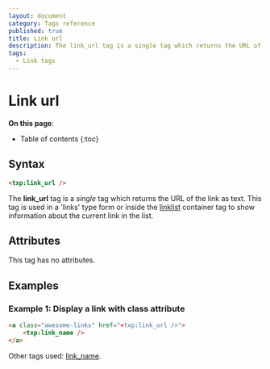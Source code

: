 ```yaml
---
layout: document
category: Tags reference
published: true
title: Link url
description: The link_url tag is a single tag which returns the URL of the link as text.
tags:
  - Link tags
---
```


# Link url

**On this page**:

* Table of contents
{:toc}

## Syntax

~~~ html
<txp:link_url />
~~~

The **link_url** tag is a *single* tag which returns the URL of the link as text. This tag is used in a 'links' type form or inside the [linklist](/tags/linklist) container tag to show information about the current link in the list.

## Attributes

This tag has no attributes.

## Examples

### Example 1: Display a link with class attribute

~~~ html
<a class="awesome-links" href="<txp:link_url />">
    <txp:link_name />
</a>
~~~

Other tags used: [link_name](/tags/link_name).
